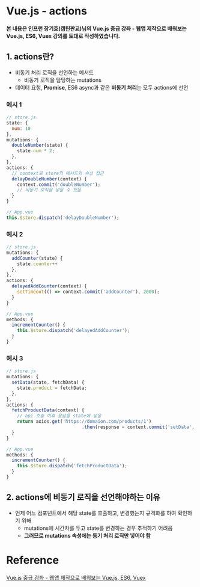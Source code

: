 # Vue.js - actions

**본 내용은 인프런 장기효(캡틴판교)님의 Vue.js 중급 강좌 - 웹앱 제작으로 배워보는 Vue.js, ES6, Vuex 강의를 토대로 작성하였습니다.**



## 1. actions란?

* 비동기 처리 로직을 선언하는 메서드
  * 비동기 로직을 담당하는 mutations
* 데이터 요청, **Promise**, ES6 async과 같은 **비동기 처리**는 모두 actions에 선언



### 예시 1

```JavaScript
// store.js
state: {
  num: 10
},
mutations: {
  doubleNumber(state) {
    state.num * 2;
  },
},
actions: {
  // context로 store의 메서드와 속성 접근
  delayDoubleNumber(context) {
    context.commit('doubleNumber');
    // 비동기 로직을 넣을 수 있음
  }
}

// App.vue
this.$store.dispatch('delayDoubleNumber');
```



### 예시 2

```JavaScript
// store.js
mutations: {
  addCounter(state) {
    state.counter++
  },
},
actions: {
  delayedAddCounter(context) {
    setTimeout(() => context.commit('addCounter'), 2000);
  }
}

// App.vue
methods: {
  incrementCounter() {
    this.$store.dispatch('delayedAddCounter');
  }
}
```



### 예시 3

```JavaScript
// store.js
mutations: {
  setData(state, fetchData) {
    state.product = fetchData;
  },
},
actions: {
  fetchProductData(context) {
    // api 호출 이후 응답을 state에 넣음
    return axios.get('https://domaion.com/products/1')
    						.then(response = context.commit('setData', response));
  }
}

// App.vue
methods: {
  incrementCounter() {
    this.$store.dispatch('fetchProductData');
  }
}
```



## 2. actions에 비동기 로직을 선언해야하는 이유

* 언제 어느 컴포넌트에서 해당 state를 호출하고, 변경했는지 규격화를 하여 확인하기 위해
  * mutations에 시간차를 두고 state를 변경하는 경우 추적하기 어려움
  * **그러므로 mutations 속성에는 동기 처리 로직만 넣어야 함**

# Reference

[Vue.js 중급 강좌 - 웹앱 제작으로 배워보는 Vue.js, ES6, Vuex](https://www.inflearn.com/course/vue-pwa-vue-js-%EC%A4%91%EA%B8%89/dashboard)

